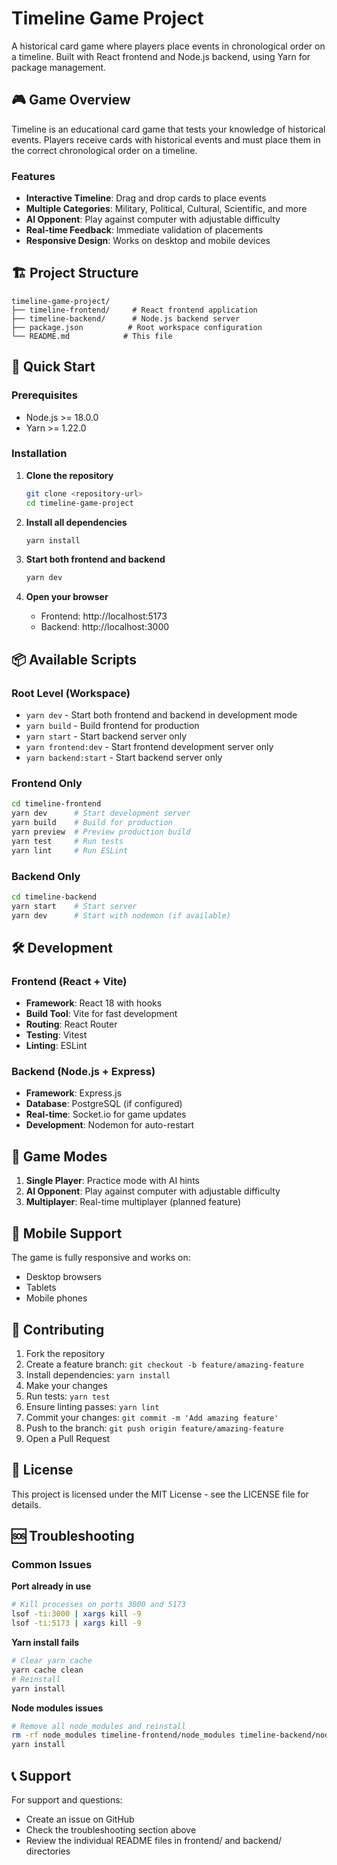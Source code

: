 # Timeline Game Project

A historical card game where players place events in chronological order on a timeline. Built with React frontend and Node.js backend, using Yarn for package management.

## 🎮 Game Overview

Timeline is an educational card game that tests your knowledge of historical events. Players receive cards with historical events and must place them in the correct chronological order on a timeline.

### Features
- **Interactive Timeline**: Drag and drop cards to place events
- **Multiple Categories**: Military, Political, Cultural, Scientific, and more
- **AI Opponent**: Play against computer with adjustable difficulty
- **Real-time Feedback**: Immediate validation of placements
- **Responsive Design**: Works on desktop and mobile devices

## 🏗️ Project Structure

```
timeline-game-project/
├── timeline-frontend/     # React frontend application
├── timeline-backend/      # Node.js backend server
├── package.json          # Root workspace configuration
└── README.md            # This file
```

## 🚀 Quick Start

### Prerequisites
- Node.js >= 18.0.0
- Yarn >= 1.22.0

### Installation

1. **Clone the repository**
   ```bash
   git clone <repository-url>
   cd timeline-game-project
   ```

2. **Install all dependencies**
   ```bash
   yarn install
   ```

3. **Start both frontend and backend**
   ```bash
   yarn dev
   ```

4. **Open your browser**
   - Frontend: http://localhost:5173
   - Backend: http://localhost:3000

## 📦 Available Scripts

### Root Level (Workspace)
- `yarn dev` - Start both frontend and backend in development mode
- `yarn build` - Build frontend for production
- `yarn start` - Start backend server only
- `yarn frontend:dev` - Start frontend development server only
- `yarn backend:start` - Start backend server only

### Frontend Only
```bash
cd timeline-frontend
yarn dev      # Start development server
yarn build    # Build for production
yarn preview  # Preview production build
yarn test     # Run tests
yarn lint     # Run ESLint
```

### Backend Only
```bash
cd timeline-backend
yarn start    # Start server
yarn dev      # Start with nodemon (if available)
```

## 🛠️ Development

### Frontend (React + Vite)
- **Framework**: React 18 with hooks
- **Build Tool**: Vite for fast development
- **Routing**: React Router
- **Testing**: Vitest
- **Linting**: ESLint

### Backend (Node.js + Express)
- **Framework**: Express.js
- **Database**: PostgreSQL (if configured)
- **Real-time**: Socket.io for game updates
- **Development**: Nodemon for auto-restart

## 🎯 Game Modes

1. **Single Player**: Practice mode with AI hints
2. **AI Opponent**: Play against computer with adjustable difficulty
3. **Multiplayer**: Real-time multiplayer (planned feature)

## 📱 Mobile Support

The game is fully responsive and works on:
- Desktop browsers
- Tablets
- Mobile phones

## 🤝 Contributing

1. Fork the repository
2. Create a feature branch: `git checkout -b feature/amazing-feature`
3. Install dependencies: `yarn install`
4. Make your changes
5. Run tests: `yarn test`
6. Ensure linting passes: `yarn lint`
7. Commit your changes: `git commit -m 'Add amazing feature'`
8. Push to the branch: `git push origin feature/amazing-feature`
9. Open a Pull Request

## 📄 License

This project is licensed under the MIT License - see the LICENSE file for details.

## 🆘 Troubleshooting

### Common Issues

**Port already in use**
```bash
# Kill processes on ports 3000 and 5173
lsof -ti:3000 | xargs kill -9
lsof -ti:5173 | xargs kill -9
```

**Yarn install fails**
```bash
# Clear yarn cache
yarn cache clean
# Reinstall
yarn install
```

**Node modules issues**
```bash
# Remove all node_modules and reinstall
rm -rf node_modules timeline-frontend/node_modules timeline-backend/node_modules
yarn install
```

## 📞 Support

For support and questions:
- Create an issue on GitHub
- Check the troubleshooting section above
- Review the individual README files in frontend/ and backend/ directories 